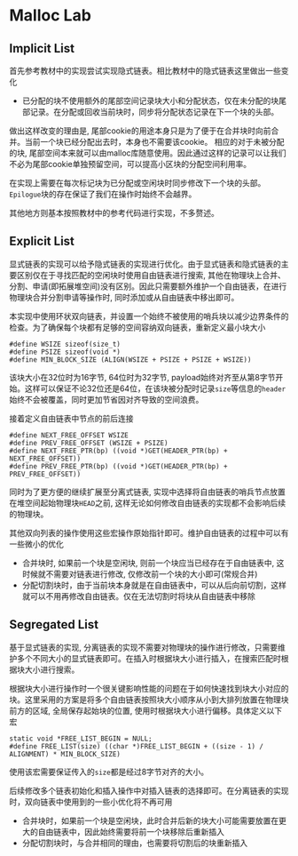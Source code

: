 # Malloc Lab

## Implicit List
首先参考教材中的实现尝试实现隐式链表。相比教材中的隐式链表这里做出一些变化
* 已分配的块不使用额外的尾部空间记录块大小和分配状态，仅在未分配的块尾部记录。在分配或回收当前块时，同步将分配状态记录在下一个块的头部。

做出这样改变的理由是, 尾部cookie的用途本身只是为了便于在合并块时向前合并。当前一个块已经分配出去时，本身也不需要该cookie。
相应的对于未被分配的块, 尾部空间本来就可以由malloc库随意使用。因此通过这样的记录可以让我们不必为尾部cookie单独预留空间，可以提高小区块的分配空间利用率。  

在实现上需要在每次标记块为已分配或空闲块时同步修改下一个块的头部。`Epilogue`块的存在保证了我们在操作时始终不会越界。

其他地方则基本按照教材中的参考代码进行实现，不多赘述。

## Explicit List
显式链表的实现可以给予隐式链表的实现进行优化。由于显式链表和隐式链表的主要区别仅在于寻找匹配的空闲块时使用自由链表进行搜索, 其他在物理块上合并、分割、申请(即拓展堆空间)没有区别。因此只需要额外维护一个自由链表，在进行物理块合并分割申请等操作时, 同时添加或从自由链表中移出即可。

本实现中使用环状双向链表，并设置一个始终不被使用的哨兵块以减少边界条件的检查。为了确保每个块都有足够的空间容纳双向链表，重新定义最小块大小
```
#define WSIZE sizeof(size_t)
#define PSIZE sizeof(void *)
#define MIN_BLOCK_SIZE (ALIGN(WSIZE + PSIZE + PSIZE + WSIZE))
```
该块大小在32位时为16字节, 64位时为32字节, payload始终对齐至从第8字节开始。这样可以保证不论32位还是64位，在该块被分配时记录`size`等信息的`header`始终不会被覆盖，同时更加节省因对齐导致的空间浪费。

接着定义自由链表中节点的前后连接
```
#define NEXT_FREE_OFFSET WSIZE
#define PREV_FREE_OFFSET (WSIZE + PSIZE)
#define NEXT_FREE_PTR(bp) ((void *)GET(HEADER_PTR(bp) + NEXT_FREE_OFFSET))
#define PREV_FREE_PTR(bp) ((void *)GET(HEADER_PTR(bp) + PREV_FREE_OFFSET))
```
同时为了更方便的继续扩展至分离式链表, 实现中选择将自由链表的哨兵节点放置在堆空间起始物理块`HEAD`之前, 这样无论如何修改自由链表的实现都不会影响后续的物理块。

其他双向列表的操作使用这些宏操作原始指针即可。维护自由链表的过程中可以有一些微小的优化
* 合并块时, 如果前一个块是空闲块, 则前一个块应当已经存在于自由链表中, 这时候就不需要对链表进行修改, 仅修改前一个块的大小即可(常规合并)
* 分配切割块时，由于当前块本身就是在自由链表中，可以从后向前切割，这样就可以不用再修改自由链表。仅在无法切割时将块从自由链表中移除

## Segregated List
基于显式链表的实现, 分离链表的实现不需要对物理块的操作进行修改，只需要维护多个不同大小的显式链表即可。在插入时根据块大小进行插入，在搜索匹配时根据块大小进行搜索。

根据块大小进行操作时一个很关键影响性能的问题在于如何快速找到块大小对应的块。这里采用的方案是将多个自由链表按照块大小顺序从小到大排列放置在物理块前方的区域, 全局保存起始块的位置, 使用时根据块大小进行偏移。具体定义以下宏
```
static void *FREE_LIST_BEGIN = NULL;
#define FREE_LIST(size) ((char *)FREE_LIST_BEGIN + ((size - 1) / ALIGNMENT) * MIN_BLOCK_SIZE)
```
使用该宏需要保证传入的`size`都是经过8字节对齐的大小。

后续修改多个链表初始化和插入操作中对插入链表的选择即可。在分离链表的实现时，双向链表中使用到的一些小优化将不再可用
* 合并块时，如果前一个块是空闲块，此时合并后新的块大小可能需要放置在更大的自由链表中，因此始终需要将前一个块移除后重新插入
* 分配切割块时，与合并相同的理由，也需要将切割后的块重新插入